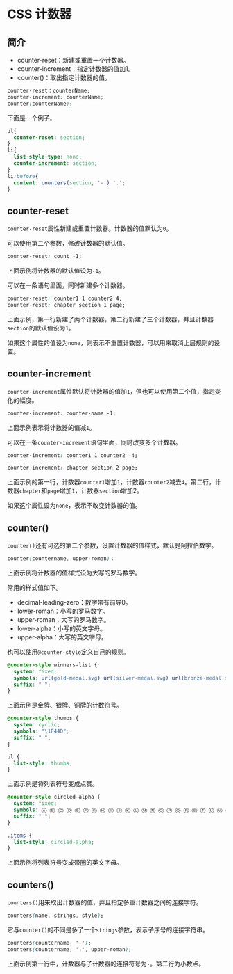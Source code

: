 # CSS 计数器

## 简介

- counter-reset：新建或重置一个计数器。
- counter-increment：指定计数器的值加1。
- counter()：取出指定计数器的值。

```css
counter-reset：counterName;
counter-increment: counterName;
counter(counterName);
```

下面是一个例子。

```css
ul{
  counter-reset: section;
}
li{
  list-style-type: none;
  counter-increment: section;
}
li:before{
  content: counters(section, '-') '.';
}
```

## counter-reset

`counter-reset`属性新建或重置计数器。计数器的值默认为`0`。

可以使用第二个参数，修改计数器的默认值。

```css
counter-reset: count -1;
```

上面示例将计数器的默认值设为`-1`。

可以在一条语句里面，同时新建多个计数器。

```css
counter-reset: counter1 1 counter2 4;
counter-reset: chapter section 1 page;
```

上面示例，第一行新建了两个计数器，第二行新建了三个计数器，并且计数器`section`的默认值设为`1`。

如果这个属性的值设为`none`，则表示不重置计数器，可以用来取消上层规则的设置。

## counter-increment

`counter-increment`属性默认将计数器的值加`1`，但也可以使用第二个值，指定变化的幅度。

```css
counter-increment: counter-name -1;
```

上面示例表示将计数器的值减`1`。

可以在一条`counter-increment`语句里面，同时改变多个计数器。

```css
counter-increment: counter1 1 counter2 -4;

counter-increment: chapter section 2 page;
```

上面示例的第一行，计数器`counter1`增加`1`，计数器`counter2`减去`4`。第二行，计数器`chapter`和`page`增加`1`，计数器`section`增加2。

如果这个属性设为`none`，表示不改变计数器的值。

## counter()

`counter()`还有可选的第二个参数，设置计数器的值样式，默认是阿拉伯数字。

```css
counter(countername, upper-roman)；
```

上面示例将计数器的值样式设为大写的罗马数字。

常用的样式值如下。

- decimal-leading-zero：数字带有前导0。
- lower-roman：小写的罗马数字。
- upper-roman：大写的罗马数字。
- lower-alpha：小写的英文字母。
- upper-alpha：大写的英文字母。

也可以使用`@counter-style`定义自己的规则。

```css
@counter-style winners-list {
  system: fixed;
  symbols: url(gold-medal.svg) url(silver-medal.svg) url(bronze-medal.svg);
  suffix: " ";
}
```

上面示例是金牌、银牌、铜牌的计数符号。

```css
@counter-style thumbs {
  system: cyclic;
  symbols: "\1F44D";
  suffix: " ";
}

ul {
  list-style: thumbs;
}
```

上面示例是将列表符号变成点赞。

```css
@counter-style circled-alpha {
  system: fixed;
  symbols: Ⓐ Ⓑ Ⓒ Ⓓ Ⓔ Ⓕ Ⓖ Ⓗ Ⓘ Ⓙ Ⓚ Ⓛ Ⓜ Ⓝ Ⓞ Ⓟ Ⓠ Ⓡ Ⓢ Ⓣ Ⓤ Ⓥ Ⓦ Ⓧ Ⓨ Ⓩ;
  suffix: " ";
}

.items {
  list-style: circled-alpha;
}
```

上面示例将列表符号变成带圈的英文字母。

## counters()

`counters()`用来取出计数器的值，并且指定多重计数器之间的连接字符。

```css
counters(name, strings, style);
```

它与`counter()`的不同是多了一个`strings`参数，表示子序号的连接字符串。

```css
counters(countername, '-');
counters(countername, '.', upper-roman);
```

上面示例第一行中，计数器与子计数器的连接符号为`-`。第二行为小数点。
